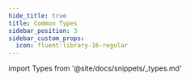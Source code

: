 ```yaml
---
hide_title: true
title: Common Types
sidebar_position: 3
sidebar_custom_props:
  icon: fluent:library-16-regular
---
```


import Types from '@site/docs/snippets/\_types.md'

<Types/>
